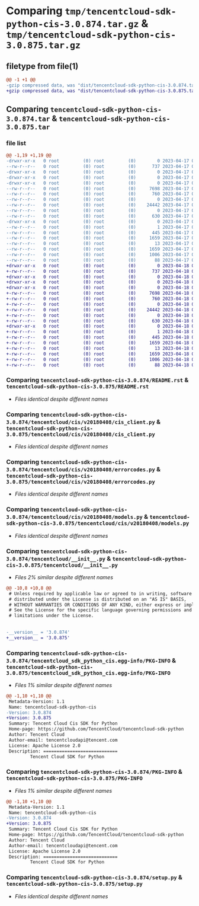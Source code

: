 # Comparing `tmp/tencentcloud-sdk-python-cis-3.0.874.tar.gz` & `tmp/tencentcloud-sdk-python-cis-3.0.875.tar.gz`

## filetype from file(1)

```diff
@@ -1 +1 @@
-gzip compressed data, was "dist/tencentcloud-sdk-python-cis-3.0.874.tar", last modified: Mon Apr 17 00:24:55 2023, max compression
+gzip compressed data, was "dist/tencentcloud-sdk-python-cis-3.0.875.tar", last modified: Tue Apr 18 00:28:16 2023, max compression
```

## Comparing `tencentcloud-sdk-python-cis-3.0.874.tar` & `tencentcloud-sdk-python-cis-3.0.875.tar`

### file list

```diff
@@ -1,19 +1,19 @@
-drwxr-xr-x   0 root         (0) root         (0)        0 2023-04-17 00:24:55.000000 tencentcloud-sdk-python-cis-3.0.874/
--rw-r--r--   0 root         (0) root         (0)      737 2023-04-17 00:24:55.000000 tencentcloud-sdk-python-cis-3.0.874/README.rst
-drwxr-xr-x   0 root         (0) root         (0)        0 2023-04-17 00:24:55.000000 tencentcloud-sdk-python-cis-3.0.874/tencentcloud/
-drwxr-xr-x   0 root         (0) root         (0)        0 2023-04-17 00:24:55.000000 tencentcloud-sdk-python-cis-3.0.874/tencentcloud/cis/
-drwxr-xr-x   0 root         (0) root         (0)        0 2023-04-17 00:24:55.000000 tencentcloud-sdk-python-cis-3.0.874/tencentcloud/cis/v20180408/
--rw-r--r--   0 root         (0) root         (0)     7698 2023-04-17 00:24:55.000000 tencentcloud-sdk-python-cis-3.0.874/tencentcloud/cis/v20180408/cis_client.py
--rw-r--r--   0 root         (0) root         (0)      760 2023-04-17 00:24:55.000000 tencentcloud-sdk-python-cis-3.0.874/tencentcloud/cis/v20180408/errorcodes.py
--rw-r--r--   0 root         (0) root         (0)        0 2023-04-17 00:24:55.000000 tencentcloud-sdk-python-cis-3.0.874/tencentcloud/cis/v20180408/__init__.py
--rw-r--r--   0 root         (0) root         (0)    24442 2023-04-17 00:24:55.000000 tencentcloud-sdk-python-cis-3.0.874/tencentcloud/cis/v20180408/models.py
--rw-r--r--   0 root         (0) root         (0)        0 2023-04-17 00:24:55.000000 tencentcloud-sdk-python-cis-3.0.874/tencentcloud/cis/__init__.py
--rw-r--r--   0 root         (0) root         (0)      630 2023-04-17 00:24:55.000000 tencentcloud-sdk-python-cis-3.0.874/tencentcloud/__init__.py
-drwxr-xr-x   0 root         (0) root         (0)        0 2023-04-17 00:24:55.000000 tencentcloud-sdk-python-cis-3.0.874/tencentcloud_sdk_python_cis.egg-info/
--rw-r--r--   0 root         (0) root         (0)        1 2023-04-17 00:24:55.000000 tencentcloud-sdk-python-cis-3.0.874/tencentcloud_sdk_python_cis.egg-info/dependency_links.txt
--rw-r--r--   0 root         (0) root         (0)      445 2023-04-17 00:24:55.000000 tencentcloud-sdk-python-cis-3.0.874/tencentcloud_sdk_python_cis.egg-info/SOURCES.txt
--rw-r--r--   0 root         (0) root         (0)     1659 2023-04-17 00:24:55.000000 tencentcloud-sdk-python-cis-3.0.874/tencentcloud_sdk_python_cis.egg-info/PKG-INFO
--rw-r--r--   0 root         (0) root         (0)       13 2023-04-17 00:24:55.000000 tencentcloud-sdk-python-cis-3.0.874/tencentcloud_sdk_python_cis.egg-info/top_level.txt
--rw-r--r--   0 root         (0) root         (0)     1659 2023-04-17 00:24:55.000000 tencentcloud-sdk-python-cis-3.0.874/PKG-INFO
--rw-r--r--   0 root         (0) root         (0)     1006 2023-04-17 00:24:55.000000 tencentcloud-sdk-python-cis-3.0.874/setup.py
--rw-r--r--   0 root         (0) root         (0)       88 2023-04-17 00:24:55.000000 tencentcloud-sdk-python-cis-3.0.874/setup.cfg
+drwxr-xr-x   0 root         (0) root         (0)        0 2023-04-18 00:28:16.000000 tencentcloud-sdk-python-cis-3.0.875/
+-rw-r--r--   0 root         (0) root         (0)      737 2023-04-18 00:28:15.000000 tencentcloud-sdk-python-cis-3.0.875/README.rst
+drwxr-xr-x   0 root         (0) root         (0)        0 2023-04-18 00:28:16.000000 tencentcloud-sdk-python-cis-3.0.875/tencentcloud/
+drwxr-xr-x   0 root         (0) root         (0)        0 2023-04-18 00:28:16.000000 tencentcloud-sdk-python-cis-3.0.875/tencentcloud/cis/
+drwxr-xr-x   0 root         (0) root         (0)        0 2023-04-18 00:28:16.000000 tencentcloud-sdk-python-cis-3.0.875/tencentcloud/cis/v20180408/
+-rw-r--r--   0 root         (0) root         (0)     7698 2023-04-18 00:28:15.000000 tencentcloud-sdk-python-cis-3.0.875/tencentcloud/cis/v20180408/cis_client.py
+-rw-r--r--   0 root         (0) root         (0)      760 2023-04-18 00:28:15.000000 tencentcloud-sdk-python-cis-3.0.875/tencentcloud/cis/v20180408/errorcodes.py
+-rw-r--r--   0 root         (0) root         (0)        0 2023-04-18 00:28:15.000000 tencentcloud-sdk-python-cis-3.0.875/tencentcloud/cis/v20180408/__init__.py
+-rw-r--r--   0 root         (0) root         (0)    24442 2023-04-18 00:28:15.000000 tencentcloud-sdk-python-cis-3.0.875/tencentcloud/cis/v20180408/models.py
+-rw-r--r--   0 root         (0) root         (0)        0 2023-04-18 00:28:15.000000 tencentcloud-sdk-python-cis-3.0.875/tencentcloud/cis/__init__.py
+-rw-r--r--   0 root         (0) root         (0)      630 2023-04-18 00:28:15.000000 tencentcloud-sdk-python-cis-3.0.875/tencentcloud/__init__.py
+drwxr-xr-x   0 root         (0) root         (0)        0 2023-04-18 00:28:16.000000 tencentcloud-sdk-python-cis-3.0.875/tencentcloud_sdk_python_cis.egg-info/
+-rw-r--r--   0 root         (0) root         (0)        1 2023-04-18 00:28:16.000000 tencentcloud-sdk-python-cis-3.0.875/tencentcloud_sdk_python_cis.egg-info/dependency_links.txt
+-rw-r--r--   0 root         (0) root         (0)      445 2023-04-18 00:28:16.000000 tencentcloud-sdk-python-cis-3.0.875/tencentcloud_sdk_python_cis.egg-info/SOURCES.txt
+-rw-r--r--   0 root         (0) root         (0)     1659 2023-04-18 00:28:16.000000 tencentcloud-sdk-python-cis-3.0.875/tencentcloud_sdk_python_cis.egg-info/PKG-INFO
+-rw-r--r--   0 root         (0) root         (0)       13 2023-04-18 00:28:16.000000 tencentcloud-sdk-python-cis-3.0.875/tencentcloud_sdk_python_cis.egg-info/top_level.txt
+-rw-r--r--   0 root         (0) root         (0)     1659 2023-04-18 00:28:16.000000 tencentcloud-sdk-python-cis-3.0.875/PKG-INFO
+-rw-r--r--   0 root         (0) root         (0)     1006 2023-04-18 00:28:15.000000 tencentcloud-sdk-python-cis-3.0.875/setup.py
+-rw-r--r--   0 root         (0) root         (0)       88 2023-04-18 00:28:16.000000 tencentcloud-sdk-python-cis-3.0.875/setup.cfg
```

### Comparing `tencentcloud-sdk-python-cis-3.0.874/README.rst` & `tencentcloud-sdk-python-cis-3.0.875/README.rst`

 * *Files identical despite different names*

### Comparing `tencentcloud-sdk-python-cis-3.0.874/tencentcloud/cis/v20180408/cis_client.py` & `tencentcloud-sdk-python-cis-3.0.875/tencentcloud/cis/v20180408/cis_client.py`

 * *Files identical despite different names*

### Comparing `tencentcloud-sdk-python-cis-3.0.874/tencentcloud/cis/v20180408/errorcodes.py` & `tencentcloud-sdk-python-cis-3.0.875/tencentcloud/cis/v20180408/errorcodes.py`

 * *Files identical despite different names*

### Comparing `tencentcloud-sdk-python-cis-3.0.874/tencentcloud/cis/v20180408/models.py` & `tencentcloud-sdk-python-cis-3.0.875/tencentcloud/cis/v20180408/models.py`

 * *Files identical despite different names*

### Comparing `tencentcloud-sdk-python-cis-3.0.874/tencentcloud/__init__.py` & `tencentcloud-sdk-python-cis-3.0.875/tencentcloud/__init__.py`

 * *Files 2% similar despite different names*

```diff
@@ -10,8 +10,8 @@
 # Unless required by applicable law or agreed to in writing, software
 # distributed under the License is distributed on an "AS IS" BASIS,
 # WITHOUT WARRANTIES OR CONDITIONS OF ANY KIND, either express or implied.
 # See the License for the specific language governing permissions and
 # limitations under the License.
 
 
-__version__ = '3.0.874'
+__version__ = '3.0.875'
```

### Comparing `tencentcloud-sdk-python-cis-3.0.874/tencentcloud_sdk_python_cis.egg-info/PKG-INFO` & `tencentcloud-sdk-python-cis-3.0.875/tencentcloud_sdk_python_cis.egg-info/PKG-INFO`

 * *Files 1% similar despite different names*

```diff
@@ -1,10 +1,10 @@
 Metadata-Version: 1.1
 Name: tencentcloud-sdk-python-cis
-Version: 3.0.874
+Version: 3.0.875
 Summary: Tencent Cloud Cis SDK for Python
 Home-page: https://github.com/TencentCloud/tencentcloud-sdk-python
 Author: Tencent Cloud
 Author-email: tencentcloudapi@tencent.com
 License: Apache License 2.0
 Description: ============================
         Tencent Cloud SDK for Python
```

### Comparing `tencentcloud-sdk-python-cis-3.0.874/PKG-INFO` & `tencentcloud-sdk-python-cis-3.0.875/PKG-INFO`

 * *Files 1% similar despite different names*

```diff
@@ -1,10 +1,10 @@
 Metadata-Version: 1.1
 Name: tencentcloud-sdk-python-cis
-Version: 3.0.874
+Version: 3.0.875
 Summary: Tencent Cloud Cis SDK for Python
 Home-page: https://github.com/TencentCloud/tencentcloud-sdk-python
 Author: Tencent Cloud
 Author-email: tencentcloudapi@tencent.com
 License: Apache License 2.0
 Description: ============================
         Tencent Cloud SDK for Python
```

### Comparing `tencentcloud-sdk-python-cis-3.0.874/setup.py` & `tencentcloud-sdk-python-cis-3.0.875/setup.py`

 * *Files identical despite different names*

